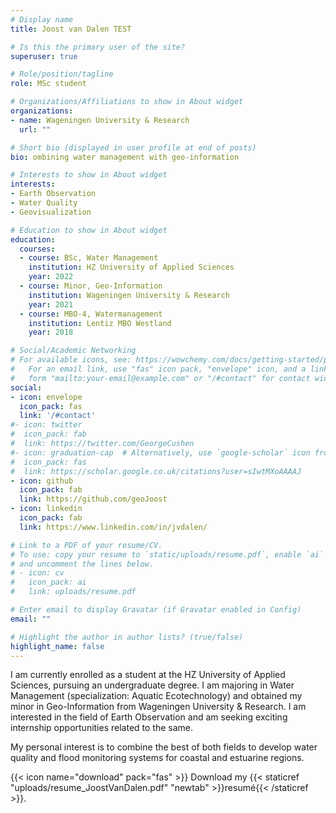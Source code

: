 ```yaml
---
# Display name
title: Joost van Dalen TEST

# Is this the primary user of the site?
superuser: true

# Role/position/tagline
role: MSc student

# Organizations/Affiliations to show in About widget
organizations:
- name: Wageningen University & Research
  url: ""

# Short bio (displayed in user profile at end of posts)
bio: ombining water management with geo-information

# Interests to show in About widget
interests:
- Earth Observation
- Water Quality
- Geovisualization

# Education to show in About widget
education:
  courses:
  - course: BSc, Water Management
    institution: HZ University of Applied Sciences
    year: 2022
  - course: Minor, Geo-Information
    institution: Wageningen University & Research
    year: 2021
  - course: MBO-4, Watermanagement
    institution: Lentiz MBO Westland
    year: 2018

# Social/Academic Networking
# For available icons, see: https://wowchemy.com/docs/getting-started/page-builder/#icons
#   For an email link, use "fas" icon pack, "envelope" icon, and a link in the
#   form "mailto:your-email@example.com" or "/#contact" for contact widget.
social:
- icon: envelope
  icon_pack: fas
  link: '/#contact'
#- icon: twitter
#  icon_pack: fab
#  link: https://twitter.com/GeorgeCushen
#- icon: graduation-cap  # Alternatively, use `google-scholar` icon from `ai` icon pack
#  icon_pack: fas
#  link: https://scholar.google.co.uk/citations?user=sIwtMXoAAAAJ
- icon: github
  icon_pack: fab
  link: https://github.com/geoJoost
- icon: linkedin
  icon_pack: fab
  link: https://www.linkedin.com/in/jvdalen/

# Link to a PDF of your resume/CV.
# To use: copy your resume to `static/uploads/resume.pdf`, enable `ai` icons in `params.toml`, 
# and uncomment the lines below.
# - icon: cv
#   icon_pack: ai
#   link: uploads/resume.pdf

# Enter email to display Gravatar (if Gravatar enabled in Config)
email: ""

# Highlight the author in author lists? (true/false)
highlight_name: false
---
```


I am currently enrolled as a student at the HZ University of Applied Sciences, pursuing an undergraduate degree. I am majoring in Water Management (specialization: Aquatic Ecotechnology) and obtained my minor in Geo-Information from Wageningen University & Research. I am interested in the field of Earth Observation and am seeking exciting internship opportunities related to the same.

My personal interest is to combine the best of both fields to develop water quality and flood monitoring systems for coastal and estuarine regions. 

{{< icon name="download" pack="fas" >}} Download my {{< staticref "uploads/resume_JoostVanDalen.pdf" "newtab" >}}resumé{{< /staticref >}}.